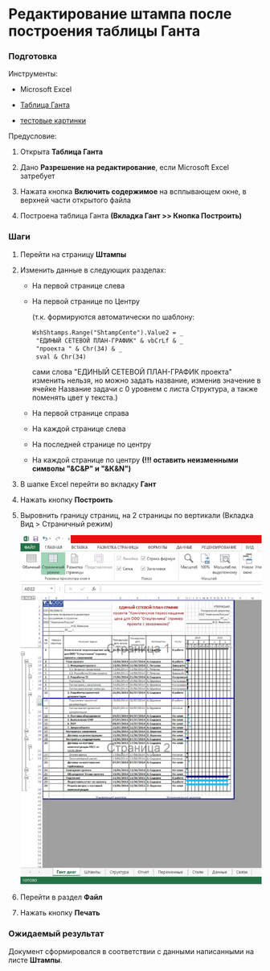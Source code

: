 # Редактирование штампа после построения таблицы Ганта

### Подготовка

Инструменты:

- Microsoft Excel

- [Таблица Ганта](https://disk.yandex.ru/d/IXRviK5MR12Kuw)

- [тестовые картинки](Resources)

Предусловие:

1. Открыта **Таблица Ганта**

2. Дано **Разрешение на редактирование**, если Microsoft Excel затребует 

3. Нажата кнопка **Включить содержимое** на всплывающем окне, в верхней части открытого файла

4. Построена таблица Ганта **(Вкладка Гант >> Кнопка Построить)**

### Шаги

1. Перейти на страницу **Штампы**

2. Изменить данные в следующих разделах:
   
   - На первой странице слева
   
   - На первой странице по Центру
     
     (т.к. формируются автоматически по шаблону:
     
     ```basic
     WshShtamps.Range("ShtampCente").Value2 = _
      "ЕДИНЫЙ СЕТЕВОЙ ПЛАН-ГРАФИК" & vbCrLf & _
      "проекта " & Chr(34) & _
      sval & Chr(34)
     ```
     
      сами слова "ЕДИНЫЙ СЕТЕВОЙ ПЛАН-ГРАФИК проекта" изменить нельзя, но можно задать название, изменив значение в ячейке Название задачи с 0 уровнем с листа Структура, а также поменять цвет у текста.)
   
   - На первой странице справа
   
   - На каждой странице слева
   
   - На последней странице по центру
   
   - На каждой странице по центру **(!!! оставить неизменными символы "&С&P" и "&К&N")**

3. В шапке Excel перейти во вкладку **Гант**

4. Нажать кнопку **Построить**

5. Выровнить границу страниц, на 2 страницы по вертикали (Вкладка Вид > Страничный режим)
   
   ![](../Resources/crushing.jpg)

6. Перейти в раздел **Файл**

7. Нажать кнопку **Печать**

### Ожидаемый результат

Документ сформировался в соответствии с данными написанными на листе **Штампы**.
